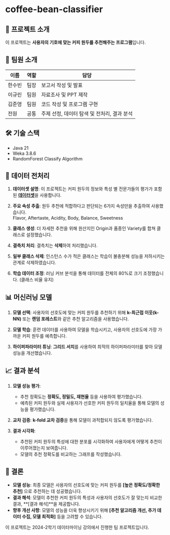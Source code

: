 # coffee-bean-classifier

## 📌 프로젝트 소개
이 프로젝트는 **사용자의 기호에 맞는 커피 원두를 추천해주는 프로그램**입니다.

## 🚀 팀원 소개
| 이름 | 역할 | 담당                         |
|----|----|----------------------------|
| 한수빈 | 팀장 | 보고서 작성 및 발표                |
| 이규린 | 팀원 | 자료조사 및 PPT 제작              |
| 김준영 | 팀원 | 코드 작성 및 프로그램 구현            |
| 전원 | 공통 | 주제 선정, 데이터 탐색 및 전처리, 결과 분석 |

## 🛠 기술 스택
- Java 21
- Weka 3.8.6
- RandomForest Classify Algorithm

## 🧹 데이터 전처리
1. **데이터셋 설명**: 이 프로젝트는 커피 원두의 정보와 특성 별 전문가들의 평가가 포함된 [**데이터셋**](https://www.kaggle.com/datasets/adampq/coffee-quality-with-locations-of-origin)을 사용합니다.


2. **주요 속성 추출**: 원두 추천에 적합하다고 판단되는 6가지 속성만을 추출하여 사용했습니다.  
Flavor, Aftertaste, Acidity, Body, Balance, Sweetness  


3. **클래스 생성**: 더 자세한 추천을 위해 원산지인 Origin과 품종인 Variety를 합쳐 클래스로 설정했습니다.
 

4. **결측치 처리**: 결측치는 **삭제**하여 처리했습니다.


5. **일부 클래스 삭제**: 인스턴스 수가 적은 클래스는 학습이 불충분해 성능을 저하시키는 관계로 삭제하였습니다.


6. **학습 데이터 조정**: 러닝 커브 분석을 통해 데이터를 전체의 80%로 크기 조정했습니다. (클래스 비율 유지)

## 📊 머신러닝 모델
1. **모델 선택**: 사용자의 선호도에 맞는 커피 원두를 추천하기 위해 **k-최근접 이웃(k-NN)** 또는 **랜덤 포레스트**와 같은 추천 알고리즘을 사용했습니다.

2. **모델 학습**: 훈련 데이터를 사용하여 모델을 학습시키고, 사용자의 선호도에 가장 가까운 커피 원두를 예측합니다.

3. **하이퍼파라미터 튜닝**: **그리드 서치**를 사용하여 최적의 하이퍼파라미터를 찾아 모델 성능을 개선했습니다.

## 📈 결과 분석
1. **모델 성능 평가**:
   - 추천 정확도는 **정확도, 정밀도, 재현율** 등을 사용하여 평가했습니다.
   - 예측된 커피 원두와 실제 사용자가 선호한 커피 원두의 일치율을 통해 모델의 성능을 평가했습니다.

2. **교차 검증**: **k-fold 교차 검증**을 통해 모델이 과적합되지 않도록 평가했습니다.

3. **결과 시각화**:
   - 추천된 커피 원두의 특성에 대한 분포를 시각화하여 사용자에게 어떻게 추천이 이루어졌는지 보여줍니다.
   - 모델의 추천 정확도를 비교하는 그래프를 작성했습니다.

## 🧩 결론
- **모델 성능**: 최종 모델은 사용자의 선호도에 맞는 커피 원두를 **[높은 정확도/정확한 추천]** 으로 추천하는 데 성공했습니다.
- **결과 해석**: 모델이 추천한 커피 원두의 특성과 사용자의 선호도가 잘 맞는지 비교한 결과, **[결과 해석]**을 제공합니다.
- **향후 개선 사항**: 모델의 성능을 더욱 향상시키기 위해 **[추천 알고리즘 개선, 추가 데이터 수집, 모델 최적화]** 등을 고려할 수 있습니다.



이 프로젝트는 2024-2학기 데이터마이닝 강의에서 진행한 팀 프로젝트입니다.